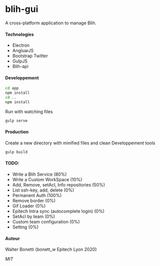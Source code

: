 <!--
@Author: Walter Bonetti <IniterWorker>
@Date:   2016-06-06T00:19:14+02:00
@Email:  walter.bonetti@epitech.eu
@Last modified by:   IniterWorker
@Last modified time: 2016-06-07T20:55:04+02:00
@License: MIT
-->

# blih-gui
A cross-platform application to manage Blih.

#### Technologies
* Electron
* AngluarJS
* Bootstrap Twitter
* GulpJS
* Blih-api

#### Developpement

```sh
cd app
npm install
cd ..
npm install
```

Run with watching files

```sh
gulp serve
```

#### Production

Create a new directory with minified files and clean Developpement tools

```sh
gulp build
```

#### TODO:
* Write a Blih Service (80%)
* Write a Custom WorkSpace (10%)
* Add, Remove, setAcl, Info repositories (50%)
* List ssh-key, add, delete (0%)
* Permanent Auth (100%)
* Remove border (0%)
* Gif Loader (0%)
* Epitech Intra sync (autocomplete login) (0%)
* SetAcl by team (0%)
* Custom team configuration (0%)
* Setting (0%)

#### Auteur
Walter Bonetti (bonett_w Epitech Lyon 2020)

_MIT_
